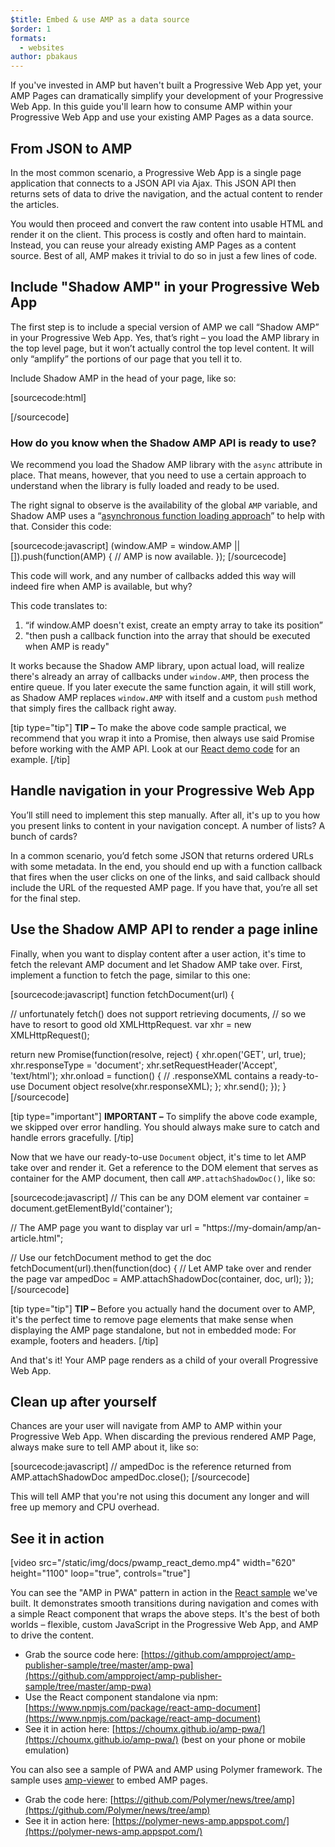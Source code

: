 ```yaml
---
$title: Embed & use AMP as a data source
$order: 1
formats:
  - websites
author: pbakaus
---
```


If you've invested in AMP but haven't built a Progressive Web App yet, your AMP Pages can dramatically simplify your development of your Progressive Web App. In this guide you'll learn how to consume AMP within your Progressive Web App and use your existing AMP Pages as a data source.

## From JSON to AMP

In the most common scenario, a Progressive Web App is a single page application that connects to a JSON API via Ajax. This JSON API then returns sets of data to drive the navigation, and the actual content to render the articles.

You would then proceed and convert the raw content into usable HTML and render it on the client. This process is costly and often hard to maintain. Instead, you can reuse your already existing AMP Pages as a content source. Best of all, AMP makes it trivial to do so in just a few lines of code.

##  Include "Shadow AMP" in your Progressive Web App

The first step is to include a special version of AMP we call “Shadow AMP” in your Progressive Web App. Yes, that’s right – you load the AMP library in the top level page, but it won’t actually control the top level content. It will only “amplify” the portions of our page that you tell it to.

Include Shadow AMP in the head of your page, like so:

[sourcecode:html]
<!-- Asynchronously load the AMP-with-Shadow-DOM runtime library. -->
<script async src="https://cdn.ampproject.org/shadow-v0.js"></script>
[/sourcecode]

### How do you know when the Shadow AMP API is ready to use?

We recommend you load the Shadow AMP library with the `async` attribute in place. That means, however, that you need to use a certain approach to understand when the library is fully loaded and ready to be used.

The right signal to observe is the availability of the global `AMP` variable, and Shadow AMP uses a “[asynchronous function loading approach](http://mrcoles.com/blog/google-analytics-asynchronous-tracking-how-it-work/)” to help with that. Consider this code:

[sourcecode:javascript]
(window.AMP = window.AMP || []).push(function(AMP) {
  // AMP is now available.
});
[/sourcecode]

This code will work, and any number of callbacks added this way will indeed fire when AMP is available, but why?

This code translates to:

  1. “if window.AMP doesn't exist, create an empty array to take its position”
  1. "then push a callback function into the array that should be executed when AMP is ready"

It works because the Shadow AMP library, upon actual load, will realize there's already an array of callbacks under `window.AMP`, then process the entire queue. If you later execute the same function again, it will still work, as Shadow AMP replaces `window.AMP` with itself and a custom `push` method that simply fires the callback right away.

[tip type="tip"]
**TIP –** To make the above code sample practical, we recommend that you wrap it into a Promise, then always use said Promise before working with the AMP API. Look at our [React demo code](https://github.com/ampproject/amp-publisher-sample/blob/master/amp-pwa/src/components/amp-document/amp-document.js#L20) for an example.
[/tip]

## Handle navigation in your Progressive Web App

You’ll still need to implement this step manually. After all, it's up to you how you present links to content in your navigation concept. A number of lists? A bunch of cards?

In a common scenario, you’d fetch some JSON that returns ordered URLs with some metadata. In the end, you should end up with a function callback that fires when the user clicks on one of the links, and said callback should include the URL of the requested AMP page. If you have that, you’re all set for the final step.

## Use the Shadow AMP API to render a page inline

Finally, when you want to display content after a user action, it's time to fetch the relevant AMP document and let Shadow AMP take over. First, implement a function to fetch the page, similar to this one:

[sourcecode:javascript]
function fetchDocument(url) {

  // unfortunately fetch() does not support retrieving documents,
  // so we have to resort to good old XMLHttpRequest.
  var xhr = new XMLHttpRequest();

  return new Promise(function(resolve, reject) {
    xhr.open('GET', url, true);
    xhr.responseType = 'document';
    xhr.setRequestHeader('Accept', 'text/html');
    xhr.onload = function() {
      // .responseXML contains a ready-to-use Document object
      resolve(xhr.responseXML);
    };
    xhr.send();
  });
}
[/sourcecode]

[tip type="important"]
**IMPORTANT –** To simplify the above code example, we skipped over error handling. You should always make sure to catch and handle errors gracefully.
[/tip]

Now that we have our ready-to-use `Document` object, it's time to let AMP take over and render it. Get a reference to the DOM element that serves as container for the AMP document, then call `AMP.attachShadowDoc()`, like so:

[sourcecode:javascript]
// This can be any DOM element
var container = document.getElementById('container');

// The AMP page you want to display
var url = "https://my-domain/amp/an-article.html";

// Use our fetchDocument method to get the doc
fetchDocument(url).then(function(doc) {
  // Let AMP take over and render the page
  var ampedDoc = AMP.attachShadowDoc(container, doc, url);
});
[/sourcecode]

[tip type="tip"]
**TIP –** Before you actually hand the document over to AMP, it's the perfect time to remove page elements that make sense when displaying the AMP page standalone, but not in embedded mode: For example, footers and headers.
[/tip]

And that's it! Your AMP page renders as a child of your overall Progressive Web App.

## Clean up after yourself

Chances are your user will navigate from AMP to AMP within your Progressive Web App. When discarding the previous rendered AMP Page, always make sure to tell AMP about it, like so:

[sourcecode:javascript]
// ampedDoc is the reference returned from AMP.attachShadowDoc
ampedDoc.close();
[/sourcecode]

This will tell AMP that you're not using this document any longer and will free up memory and CPU overhead.

## See it in action

[video src="/static/img/docs/pwamp_react_demo.mp4" width="620" height="1100" loop="true", controls="true"]

You can see the "AMP in PWA" pattern in action in the [React sample](https://github.com/ampproject/amp-publisher-sample/tree/master/amp-pwa) we've built. It demonstrates smooth transitions during navigation and comes with a simple React component that wraps the above steps. It's the best of both worlds – flexible, custom JavaScript in the Progressive Web App, and AMP to drive the content.

* Grab the source code here: [https://github.com/ampproject/amp-publisher-sample/tree/master/amp-pwa](https://github.com/ampproject/amp-publisher-sample/tree/master/amp-pwa)
* Use the React component standalone via npm: [https://www.npmjs.com/package/react-amp-document](https://www.npmjs.com/package/react-amp-document)
* See it in action here: [https://choumx.github.io/amp-pwa/](https://choumx.github.io/amp-pwa/) (best on your phone or mobile emulation)

You can also see a sample of PWA and AMP using Polymer framework. The sample uses [amp-viewer](https://github.com/PolymerLabs/amp-viewer/) to embed AMP pages.

* Grab the code here: [https://github.com/Polymer/news/tree/amp](https://github.com/Polymer/news/tree/amp)
* See it in action here: [https://polymer-news-amp.appspot.com/](https://polymer-news-amp.appspot.com/)
